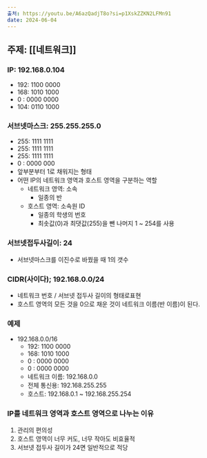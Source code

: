 ```yaml
---
출처: https://youtu.be/A6azQadjT8o?si=p1XskZZKN2LFMn91
date: 2024-06-04
---
```

## 주제: [[네트워크]]
### IP: 192.168.0.104
- 192: 1100 0000
- 168: 1010 1000
- 0    : 0000 0000
- 104: 0110 1000
### 서브넷마스크: 255.255.255.0
- 255: 1111 1111
- 255: 1111 1111
- 255: 1111 1111
- 0    : 0000 000
- 앞부분부터 1로 채워지는 형태
- 어떤 IP의 네트워크 영역과 호스트 영역을 구분하는 역할
	- 네트워크 영역: 소속
		- 일종의 반
	- 호스트 영역: 소속원 ID
		- 일종의 학생의 번호
		- 최솟값(0)과 최댓값(255)을 뺀 나머지 1 ~ 254를 사용
### 서브넷접두사길이: 24
- 서브넷마스크를 이진수로 바꿨을 때 1의 갯수
### CIDR(사이다); 192.168.0.0/24
- 네트워크 번호 / 서브넷 접두사 길이의 형태로표현
- 호스트 영역의 모든 것을 0으로 채운 것이 네트워크 이름(반 이름)이 된다.
### 예제
- 192.168.0.0/16
	- 192: 1100 0000
	- 168: 1010 1000
	- 0    : 0000 0000
	- 0    : 0000 0000
	- 네트워크 이름: 192.168.0.0
	- 전체 통신용: 192.168.255.255
	- 호스트: 192.168.0.1 ~ 192.168.255.254
### IP를 네트워크 영역과 호스트 영역으로 나누는 이유
1. 관리의 편의성
2. 호스트 영역이 너무 커도, 너무 작아도 비효율적
3. 서브넷 접두사 길이가 24면 일반적으로 적당